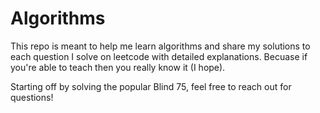 # Algorithms
This repo is meant to help me learn algorithms and share my solutions to each question I solve on leetcode with detailed explanations. Becuase if you're able to teach then you really know it (I hope).

Starting off by solving the popular Blind 75, feel free to reach out for questions!

